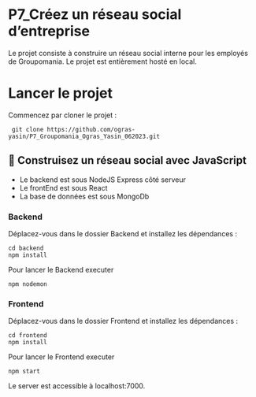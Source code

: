 
# P7_Créez un réseau social d’entreprise

Le projet consiste à construire un réseau social interne pour les employés de Groupomania.
Le projet est entièrement hosté en local.

# Lancer le projet

Commencez par cloner le projet :

``` git clone https://github.com/ogras-yasin/P7_Groupomania_Ogras_Yasin_062023.git```




## 🔨 Construisez un réseau social avec JavaScript

<ul>
  <li> Le backend est sous NodeJS Express côté serveur</li>
  <li>Le frontEnd est sous React</li>
  <li>La base de données est sous MongoDb</li>
</ul>


### Backend

Déplacez-vous dans le dossier Backend et installez les dépendances :
``` 
cd backend
npm install
```
Pour lancer le Backend executer 
```
npm nodemon 
```

### Frontend
Déplacez-vous dans le dossier Frontend et installez les dépendances :
``` 
cd frontend
npm install
```
Pour lancer le Frontend executer 
``` 
npm start
```

Le server est accessible à localhost:7000.
